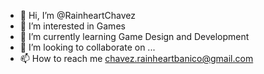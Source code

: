 - 👋 Hi, I’m @RainheartChavez
- 👀 I’m interested in Games
- 🌱 I’m currently learning Game Design and Development
- 💞️ I’m looking to collaborate on ...
- 📫 How to reach me chavez.rainheartbanico@gmail.com

<!---
RainheartChavez/RainheartChavez is a ✨ special ✨ repository because its `README.md` (this file) appears on your GitHub profile.
You can click the Preview link to take a look at your changes.
--->
